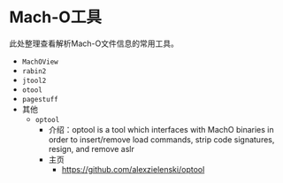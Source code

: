 # Mach-O工具

此处整理查看解析Mach-O文件信息的常用工具。

* `MachOView`
* `rabin2`
* `jtool2`
* `otool`
* `pagestuff`
* 其他
  * `optool`
    * 介绍：optool is a tool which interfaces with MachO binaries in order to insert/remove load commands, strip code signatures, resign, and remove aslr
    * 主页
      * https://github.com/alexzielenski/optool
